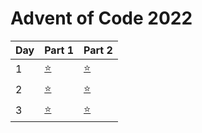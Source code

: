 # Advent of Code 2022


| Day | Part 1           | Part 2           |
|-----|------------------|------------------|
| 1   | [:star:](day1/src/main.rs) | [:star:](day1/src/main.rs) |
| 2   | [:star:](day2/src/main.rs) | [:star:](day2/src/main.rs) |
| 3   | [:star:](day3/src/main.rs) | [:star:](day3/src/main.rs) |

